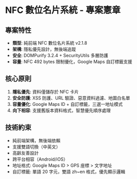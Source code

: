 # NFC 數位名片系統 - 專案憲章

## 專案特性
- **類型**: 純前端 NFC 數位名片系統 v2.1.8
- **架構**: 隱私優先設計，無後端追蹤
- **安全**: DOMPurify 3.2.4 + SecurityUtils 多層防護
- **容量**: NFC 492 bytes 限制優化，Google Maps 自訂標籤支援

## 核心原則
1. **隱私優先**: 資料僅儲存於 NFC 卡片
2. **安全防護**: XSS 防護、URL 驗證、惡意資料過濾、地圖白名單
3. **容量優化**: Google Maps ID + 自訂標籤，三選一地址模式
4. **向下相容**: 支援舊版本資料格式，智慧優先順序處理

## 技術約束
- 純前端架構，無後端依賴
- 支援雙語切換（中英文）
- 高齡友善設計
- 跨平台相容（Android/iOS）
- 地址格式: Google Maps ID > GPS 座標 > 文字地址
- 自訂標籤: 單語 20 字元，雙語 zh~en 格式，優先顯示邏輯
